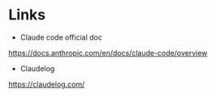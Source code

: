 # Links

- Claude code official doc

<https://docs.anthropic.com/en/docs/claude-code/overview>

- Claudelog

<https://claudelog.com/>
